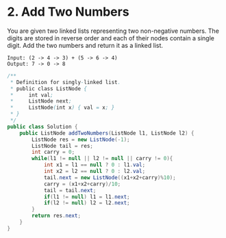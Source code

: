 # 2. Add Two Numbers 


You are given two linked lists representing two non-negative numbers. The digits are stored in reverse order and each of their nodes contain a single digit. Add the two numbers and return it as a linked list.

```
Input: (2 -> 4 -> 3) + (5 -> 6 -> 4)
Output: 7 -> 0 -> 8
```

```java
/**
 * Definition for singly-linked list.
 * public class ListNode {
 *     int val;
 *     ListNode next;
 *     ListNode(int x) { val = x; }
 * }
 */
public class Solution {
    public ListNode addTwoNumbers(ListNode l1, ListNode l2) {
        ListNode res = new ListNode(-1);
        ListNode tail = res;
        int carry = 0;
        while(l1 != null || l2 != null || carry != 0){
            int x1 = l1 == null ? 0 : l1.val;
            int x2 = l2 == null ? 0 : l2.val;
            tail.next = new ListNode((x1+x2+carry)%10);
            carry = (x1+x2+carry)/10;
            tail = tail.next;
            if(l1 != null) l1 = l1.next;
            if(l2 != null) l2 = l2.next;
        }
        return res.next;
    }
}
```